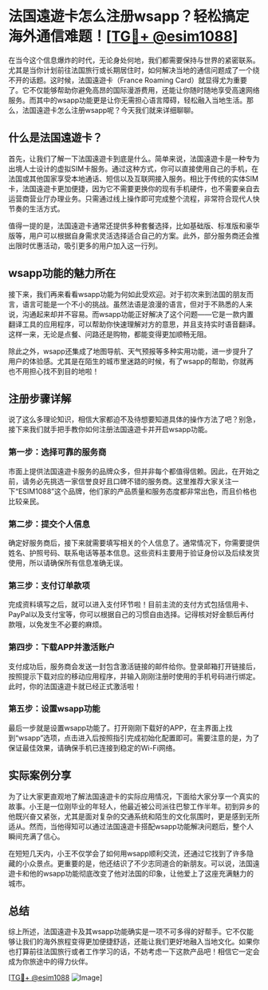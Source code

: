 # 法国遠遊卡怎么注册wsapp？轻松搞定海外通信难题！[[TG💪+ @esim1088](https://t.me/s/esim1088)]

在当今这个信息爆炸的时代，无论身处何地，我们都需要保持与世界的紧密联系。尤其是当你计划前往法国旅行或长期居住时，如何解决当地的通信问题成了一个绕不开的话题。这时候，法国遠遊卡（France Roaming Card）就显得尤为重要了。它不仅能够帮助你避免高昂的国际漫游费用，还能让你随时随地享受高速网络服务。而其中的wsapp功能更是让你无需担心语言障碍，轻松融入当地生活。那么，法国遠遊卡怎么注册wsapp呢？今天我们就来详细聊聊。

## 什么是法国遠遊卡？

首先，让我们了解一下法国遠遊卡到底是什么。简单来说，法国遠遊卡是一种专为出境人士设计的虚拟SIM卡服务。通过这种方式，你可以直接使用自己的手机，在法国或其他国家享受本地通话、短信以及互联网接入服务。相比于传统的实体SIM卡，法国遠遊卡更加便捷，因为它不需要更换你的现有手机硬件，也不需要亲自去运营商营业厅办理业务。只需通过线上操作即可完成整个流程，非常符合现代人快节奏的生活方式。

值得一提的是，法国遠遊卡通常还提供多种套餐选择，比如基础版、标准版和豪华版等，用户可以根据自身需求灵活选择适合自己的方案。此外，部分服务商还会推出限时优惠活动，吸引更多的用户加入这一行列。

## wsapp功能的魅力所在

接下来，我们再来看看wsapp功能为何如此受欢迎。对于初次来到法国的朋友而言，语言可能是一个不小的挑战。虽然法语是浪漫的语言，但对于不熟悉的人来说，沟通起来却并不容易。而wsapp功能正好解决了这个问题——它是一款内置翻译工具的应用程序，可以帮助你快速理解对方的意思，并且支持实时语音翻译。这样一来，无论是点餐、问路还是购物，都能变得更加顺畅无阻。

除此之外，wsapp还集成了地图导航、天气预报等多种实用功能，进一步提升了用户的体验感。尤其是在陌生的城市里迷路的时候，有了wsapp的帮助，你就再也不用担心找不到目的地啦！

## 注册步骤详解

说了这么多理论知识，相信大家都迫不及待想要知道具体的操作方法了吧？别急，接下来我们就手把手教你如何注册法国遠遊卡并开启wsapp功能。

### 第一步：选择可靠的服务商

市面上提供法国遠遊卡服务的品牌众多，但并非每个都值得信赖。因此，在开始之前，请务必先挑选一家信誉良好且口碑不错的服务商。这里推荐大家关注一下“ESIM1088”这个品牌，他们家的产品质量和服务态度都非常出色，而且价格也比较亲民。

### 第二步：提交个人信息

确定好服务商后，接下来就需要填写相关的个人信息了。通常情况下，你需要提供姓名、护照号码、联系电话等基本信息。这些资料主要用于验证身份以及后续发货使用，所以请确保所有信息准确无误。

### 第三步：支付订单款项

完成资料填写之后，就可以进入支付环节啦！目前主流的支付方式包括信用卡、PayPal以及支付宝等，你可以根据自己的习惯自由选择。记得核对好金额后再付款哦，以免发生不必要的麻烦。

### 第四步：下载APP并激活账户

支付成功后，服务商会发送一封包含激活链接的邮件给你。登录邮箱打开链接后，按照提示下载对应的移动应用程序，并输入刚刚注册时使用的手机号码进行绑定。此时，你的法国遠遊卡就已经正式激活啦！

### 第五步：设置wsapp功能

最后一步就是设置wsapp功能了。打开刚刚下载好的APP，在主界面上找到“wsapp”选项，点击进入后按照指引完成初始化配置即可。需要注意的是，为了保证最佳效果，请确保手机已连接到稳定的Wi-Fi网络。

## 实际案例分享

为了让大家更直观地了解法国遠遊卡的实际应用情况，下面给大家分享一个真实的故事。小王是一位刚毕业的年轻人，他最近被公司派往巴黎工作半年。初到异乡的他既兴奋又紧张，尤其是面对复杂的交通系统和陌生的文化氛围时，更是感到无所适从。然而，当他得知可以通过法国遠遊卡搭配wsapp功能解决问题后，整个人瞬间充满了信心。

在短短几天内，小王不仅学会了如何用wsapp顺利交流，还通过它找到了许多隐藏的小众景点。更重要的是，他还结识了不少志同道合的新朋友。可以说，法国遠遊卡和他的wsapp功能彻底改变了他对法国的印象，让他爱上了这座充满魅力的城市。

## 总结

综上所述，法国遠遊卡及其wsapp功能确实是一项不可多得的好帮手。它不仅能够让我们的海外旅程变得更加便捷舒适，还能让我们更好地融入当地文化。如果你也打算前往法国旅行或者工作学习的话，不妨考虑一下这款产品吧！相信它一定会成为你旅途中的得力伙伴。

[[TG💪+ @esim1088](https://t.me/s/esim1088) ![Image](https://i.postimg.cc/4NQfJmqS/Snipaste-2025-05-13-00-14-12.png)]